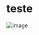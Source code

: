 # teste
![image](https://user-images.githubusercontent.com/116848225/218853571-60543fe9-cd1c-4384-b8ad-c69ae569080b.png)
